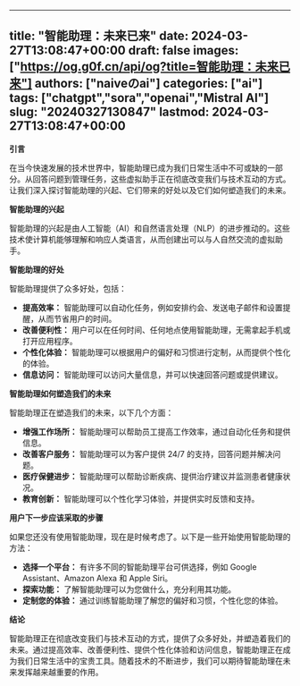
---
title: "智能助理：未来已来"
date: 2024-03-27T13:08:47+00:00
draft: false
images: ["https://og.g0f.cn/api/og?title=智能助理：未来已来"]
authors: ["naiveのai"]
categories: ["ai"]
tags: ["chatgpt","sora","openai","Mistral AI"]
slug: "20240327130847"
lastmod: 2024-03-27T13:08:47+00:00
---
**引言**

在当今快速发展的技术世界中，智能助理已成为我们日常生活中不可或缺的一部分。从回答问题到管理任务，这些虚拟助手正在彻底改变我们与技术互动的方式。让我们深入探讨智能助理的兴起、它们带来的好处以及它们如何塑造我们的未来。

**智能助理的兴起**

智能助理的兴起是由人工智能（AI）和自然语言处理（NLP）的进步推动的。这些技术使计算机能够理解和响应人类语言，从而创建出可以与人自然交流的虚拟助手。

**智能助理的好处**

智能助理提供了众多好处，包括：

* **提高效率：** 智能助理可以自动化任务，例如安排约会、发送电子邮件和设置提醒，从而节省用户的时间。
* **改善便利性：** 用户可以在任何时间、任何地点使用智能助理，无需拿起手机或打开应用程序。
* **个性化体验：** 智能助理可以根据用户的偏好和习惯进行定制，从而提供个性化的体验。
* **信息访问：** 智能助理可以访问大量信息，并可以快速回答问题或提供建议。

**智能助理如何塑造我们的未来**

智能助理正在塑造我们的未来，以下几个方面：

* **增强工作场所：** 智能助理可以帮助员工提高工作效率，通过自动化任务和提供信息。
* **改善客户服务：** 智能助理可以为客户提供 24/7 的支持，回答问题并解决问题。
* **医疗保健进步：** 智能助理可以帮助诊断疾病、提供治疗建议并监测患者健康状况。
* **教育创新：** 智能助理可以个性化学习体验，并提供实时反馈和支持。

**用户下一步应该采取的步骤**

如果您还没有使用智能助理，现在是时候考虑了。以下是一些开始使用智能助理的方法：

* **选择一个平台：** 有许多不同的智能助理平台可供选择，例如 Google Assistant、Amazon Alexa 和 Apple Siri。
* **探索功能：** 了解智能助理可以为您做什么，充分利用其功能。
* **定制您的体验：** 通过训练智能助理了解您的偏好和习惯，个性化您的体验。

**结论**

智能助理正在彻底改变我们与技术互动的方式，提供了众多好处，并塑造着我们的未来。通过提高效率、改善便利性、提供个性化体验和访问信息，智能助理正在成为我们日常生活中的宝贵工具。随着技术的不断进步，我们可以期待智能助理在未来发挥越来越重要的作用。